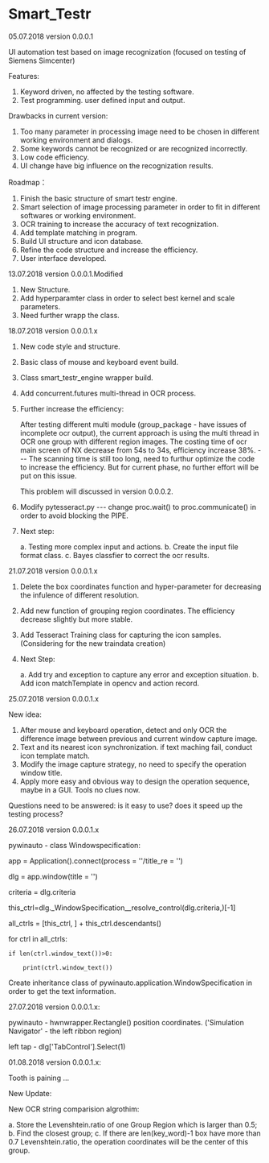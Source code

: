 # Smart_Testr

05.07.2018 version 0.0.0.1

UI automation test based on image recognization (focused on testing of Siemens Simcenter)

Features:
1. Keyword driven, no affected by the testing software.
2. Test programming. user defined input and output.

Drawbacks in current version:
1. Too many parameter in processing image need to be chosen in different working environment and dialogs.
2. Some keywords cannot be recognized or are recognized incorrectly.
3. Low code efficiency.
4. UI change have big influence on the recognization results.

Roadmap：
1. Finish the basic structure of smart testr engine. 
2. Smart selection of image processing parameter in order to fit in different softwares or working environment.
3. OCR training to increase the accuracy of text recognization.
4. Add template matching in program.
5. Build UI structure and icon database.
6. Refine the code structure and increase the efficiency.
7. User interface developed.

13.07.2018 version 0.0.0.1.Modified

1. New Structure.
2. Add hyperparamter class in order to select best kernel and scale parameters.
3. Need further wrapp the class.

18.07.2018 version 0.0.0.1.x

1. New code style and structure.
2. Basic class of mouse and keyboard event build.
2. Class smart_testr_engine wrapper build.
3. Add concurrent.futures multi-thread in OCR process.
4. Further increase the efficiency:
   
   After testing different multi module (group_package - have issues of incomplete ocr output), 
   the current approach is using the multi thread in OCR one group with different region images. The costing time of ocr main screen of    NX decrease from 54s to 34s, efficiency increase 38%. --- The scanning time is still too long, need to furthur optimize the code to      increase the efficiency. But for current phase, no further effort will be put on this issue. 
   
   This problem will discussed in version 0.0.0.2.
  
 5. Modify pytesseract.py --- change proc.wait() to proc.communicate() in order to avoid blocking the PIPE.
 
 6. Next step:
    
    a. Testing more complex input and actions.
    b. Create the input file format class.
    c. Bayes classfier to correct the ocr results.
    
21.07.2018 version 0.0.0.1.x

1. Delete the box coordinates function and hyper-parameter for decreasing the infulence of different resolution.
2. Add new function of grouping region coordinates. The efficiency decrease slightly but more stable.
3. Add Tesseract Training class for capturing the icon samples. (Considering for the new traindata creation)

4. Next Step:

    a. Add try and exception to capture any error and exception situation.
    b. Add icon matchTemplate in opencv and action record.
    
25.07.2018 version 0.0.0.1.x

New idea:

1. After mouse and keyboard operation, detect and only OCR the difference image between previous and current window capture image.
2. Text and its nearest icon synchronization. if text maching fail, conduct icon template match.
3. Modify the image capture strategy, no need to specify the operation window title.
4. Apply more easy and obvious way to design the operation sequence, maybe in a GUI. Tools no clues now.

Questions need to be answered: is it easy to use? does it speed up the testing process?
    
26.07.2018 version 0.0.0.1.x

pywinauto - class Windowspecification: 

app =  Application().connect(process = ''/title_re = '')

dlg = app.window(title = '')

criteria = dlg.criteria

this_ctrl=dlg._WindowSpecification__resolve_control(dlg.criteria,)[-1]

all_ctrls = [this_ctrl, ] + this_ctrl.descendants()

for ctrl in all_ctrls:
    
    if len(ctrl.window_text())>0:
    
        print(ctrl.window_text())

Create inheritance class of pywinauto.application.WindowSpecification in order to get the text information.


27.07.2018 version 0.0.0.1.x:

pywinauto - hwnwrapper.Rectangle() position coordinates. ('Simulation Navigator' - the left ribbon region)

left tap - dlg['TabControl'].Select(1)

01.08.2018 version 0.0.0.1.x:

Tooth is paining ...

New Update:

New OCR string comparision algrothim:
   
   a. Store the Levenshtein.ratio of one Group Region which is larger than 0.5;
   b. Find the closest group;
   c. If there are len(key_word)-1 box have more than 0.7 Levenshtein.ratio, the operation coordinates will be the center of this group.
        
